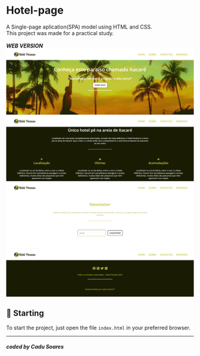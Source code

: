 # Hotel-page
A Single-page aplication(SPA) model using HTML and CSS.<br/>
This project was made for a practical study.<br/><br/>
***WEB VERSION***<br/>
<img src="img/header-banner.png" alt="Web Version"/>
<br/>
<img src="img/sobre.png" alt="Web Version"/>
<br/>
<img src="img/newsletter.png" alt="Web Version"/>
<br/>
<img src="img/contacts.png" alt="Web Version"/>
<br/>

## 🚀 Starting

To start the project, just open the file `index.html` in your preferred browser.

---
##### coded by Cadu Soares
